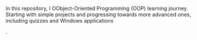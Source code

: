 In this repository,  I     OObject-Oriented Programming (OOP) learning journey. Starting with simple projects and progressing towards more advanced ones, including quizzes and Windows applications







.
